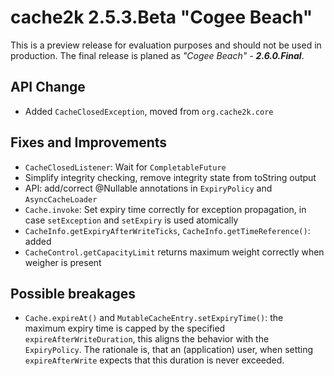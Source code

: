 # cache2k 2.5.3.Beta "Cogee Beach"

This is a preview release for evaluation purposes and should not be used in production.
The final release is planed as *"Cogee Beach" - **2.6.0.Final***.

## API Change

- Added `CacheClosedException`, moved from `org.cache2k.core`

## Fixes and Improvements

- `CacheClosedListener`: Wait for `CompletableFuture`
- Simplify integrity checking, remove integrity state from toString output
- API: add/correct @Nullable annotations in `ExpiryPolicy` and `AsyncCacheLoader` 
- `Cache.invoke`: Set expiry time correctly for exception propagation, in case 
  `setException` and `setExpiry` is used atomically
- `CacheInfo.getExpiryAfterWriteTicks`, `CacheInfo.getTimeReference()`: added 
- `CacheControl.getCapacityLimit` returns maximum weight correctly when weigher is present

## Possible breakages

- `Cache.expireAt()` and `MutableCacheEntry.setExpiryTime()`: the maximum expiry time is capped by
  the specified `expireAfterWriteDuration`, this aligns the behavior with the `ExpiryPolicy`.
  The rationale is, that an (application) user, when setting `expireAfterWrite` expects that
  this duration is never exceeded.

